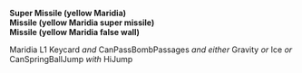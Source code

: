 ﻿**Super Missile (yellow Maridia)**  
**Missile (yellow Maridia super missile)**  
**Missile (yellow Maridia false wall)**

Maridia L1 Keycard *and* CanPassBombPassages *and either* Gravity *or* Ice *or* CanSpringBallJump *with* HiJump

